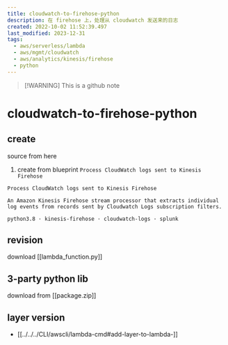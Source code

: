```yaml
---
title: cloudwatch-to-firehose-python
description: 在 firehose 上，处理从 cloudwatch 发送来的日志
created: 2022-10-02 11:52:39.497
last_modified: 2023-12-31
tags:
  - aws/serverless/lambda
  - aws/mgmt/cloudwatch
  - aws/analytics/kinesis/firehose
  - python
---
```

> [!WARNING] This is a github note
# cloudwatch-to-firehose-python

## create

source from here
1. create from blueprint `Process CloudWatch logs sent to Kinesis Firehose`
```
Process CloudWatch logs sent to Kinesis Firehose

An Amazon Kinesis Firehose stream processor that extracts individual log events from records sent by Cloudwatch Logs subscription filters.

python3.8 · kinesis-firehose · cloudwatch-logs · splunk
```

## revision

download [[lambda_function.py]]

## 3-party python lib

download from [[package.zip]]

## layer version

- [[../../../CLI/awscli/lambda-cmd#add-layer-to-lambda-]]




